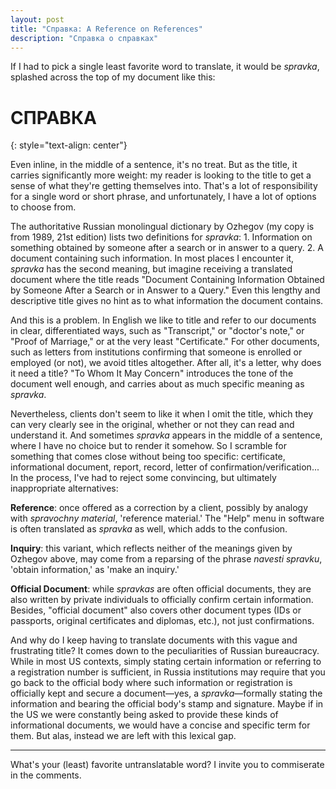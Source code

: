 ```yaml
---
layout: post
title: "Справка: A Reference on References"
description: "Справка о справках"
---
```


If I had to pick a single least favorite word to translate, it would be *spravka*, splashed across the top of my document like this:

# СПРАВКА #
{: style="text-align: center"}

Even inline, in the middle of a sentence, it's no treat. But as the title, it carries significantly more weight: my reader is looking to the title to get a sense of what they're getting themselves into. That's a lot of responsibility for a single word or short phrase, and unfortunately, I have a lot of options to choose from.

The authoritative Russian monolingual dictionary by Ozhegov (my copy is from 1989, 21st edition) lists two definitions for *spravka*: 1. Information on something obtained by someone after a search or in answer to a query. 2. A document containing such information. In most places I encounter it, *spravka* has the second meaning, but imagine receiving a translated document where the title reads "Document Containing Information Obtained by Someone After a Search or in Answer to a Query." Even this lengthy and descriptive title gives no hint as to what information the document contains.

And this is a problem. In English we like to title and refer to our documents in clear, differentiated ways, such as "Transcript," or "doctor's note," or "Proof of Marriage," or at the very least "Certificate." For other documents, such as letters from institutions confirming that someone is enrolled or employed (or not), we avoid titles altogether. After all, it's a letter, why does it need a title? "To Whom It May Concern" introduces the tone of the document well enough, and carries about as much specific meaning as *spravka*.

Nevertheless, clients don't seem to like it when I omit the title, which they can very clearly see in the original, whether or not they can read and understand it. And sometimes *spravka* appears in the middle of a sentence, where I have no choice but to render it somehow. So I scramble for something that comes close without being too specific: certificate, informational document, report, record, letter of confirmation/verification... In the process, I've had to reject some convincing, but ultimately inappropriate alternatives:

**Reference**: once offered as a correction by a client, possibly by analogy with *spravochny material*, 'reference material.' The "Help" menu in software is often translated as *spravka* as well, which adds to the confusion.

**Inquiry**: this variant, which reflects neither of the meanings given by Ozhegov above, may come from a reparsing of the phrase *navesti spravku*, 'obtain information,' as 'make an inquiry.'

**Official Document**: while *spravkas* are often official documents, they are also written by private individuals to officially confirm certain information. Besides, "official document" also covers other document types (IDs or passports, original certificates and diplomas, etc.), not just confirmations.

And why do I keep having to translate documents with this vague and frustrating title? It comes down to the peculiarities of Russian bureaucracy. While in most US contexts, simply stating certain information or referring to a registration number is sufficient, in Russia institutions may require that you go back to the official body where such information or registration is officially kept and secure a document&mdash;yes, a *spravka*&mdash;formally stating the information and bearing the official body's stamp and signature. Maybe if in the US we were constantly being asked to provide these kinds of informational documents, we would have a concise and specific term for them. But alas, instead we are left with this lexical gap.

---------------------------

What's your (least) favorite untranslatable word? I invite you to commiserate in the comments.
